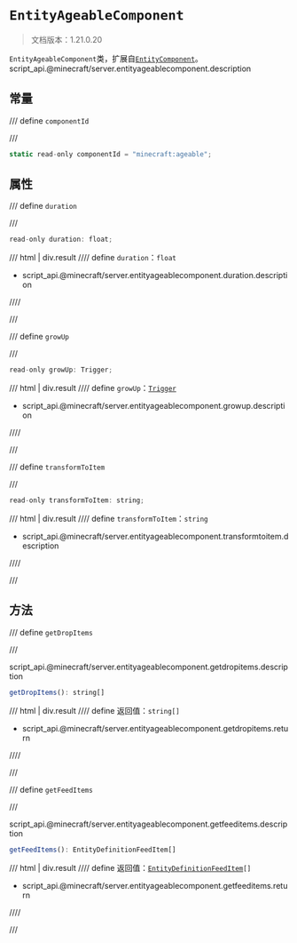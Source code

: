 # `EntityAgeableComponent`

> 文档版本：1.21.0.20

`EntityAgeableComponent`类，扩展自[`EntityComponent`](./entitycomponent.md)。script_api.@minecraft/server.entityageablecomponent.description

## 常量

/// define
`componentId`


///

```js
static read-only componentId = "minecraft:ageable";
```


## 属性

/// define
`duration`


///

```js
read-only duration: float;
```

/// html | div.result
//// define
`duration`：`float`

- script_api.@minecraft/server.entityageablecomponent.duration.description


////

///


/// define
`growUp`


///

```js
read-only growUp: Trigger;
```

/// html | div.result
//// define
`growUp`：[`Trigger`](./trigger.md)

- script_api.@minecraft/server.entityageablecomponent.growup.description


////

///


/// define
`transformToItem`


///

```js
read-only transformToItem: string;
```

/// html | div.result
//// define
`transformToItem`：`string`

- script_api.@minecraft/server.entityageablecomponent.transformtoitem.description


////

///


## 方法

/// define
`getDropItems`


///

script_api.@minecraft/server.entityageablecomponent.getdropitems.description

```js
getDropItems(): string[]
```

/// html | div.result
//// define
返回值：`string[]`

- script_api.@minecraft/server.entityageablecomponent.getdropitems.return


////

///


/// define
`getFeedItems`


///

script_api.@minecraft/server.entityageablecomponent.getfeeditems.description

```js
getFeedItems(): EntityDefinitionFeedItem[]
```

/// html | div.result
//// define
返回值：<code><a href="../entitydefinitionfeeditem/">EntityDefinitionFeedItem</a>[]</code>

- script_api.@minecraft/server.entityageablecomponent.getfeeditems.return


////

///

